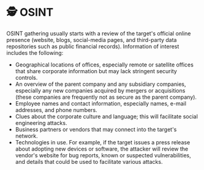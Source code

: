 # 🕵️ OSINT

OSINT gathering usually starts with a review of the target's official online presence (website, blogs, social-media pages, and third-party data repositories such as public financial records). Information of interest includes the following:

* Geographical locations of offices, especially remote or satellite offices that share corporate information but may lack stringent security controls.
* An overview of the parent company and any subsidiary companies, especially any new companies acquired by mergers or acquisitions (these companies are frequently not as secure as the parent company).
* Employee names and contact information, especially names, e-mail addresses, and phone numbers.
* Clues about the corporate culture and language; this will facilitate social engineering attacks.
* Business partners or vendors that may connect into the target's network.
* Technologies in use. For example, if the target issues a press release about adopting new devices or software, the attacker will review the vendor's website for bug reports, known or suspected vulnerabilities, and details that could be used to facilitate various attacks.

